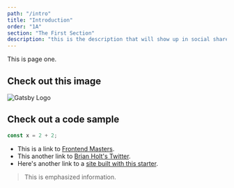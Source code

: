 ```yaml
---
path: "/intro"
title: "Introduction"
order: "1A"
section: "The First Section"
description: "this is the description that will show up in social shares"
---
```


This is page one.

## Check out this image

![Gatsby Logo](./images/logo.svg)

## Check out a code sample

```js
const x = 2 + 2;
```

- This is a link to [Frontend Masters][fem].
- This another link to [Brian Holt's Twitter](https://twitter.com/holtbt).
- Here's another link to a [site built with this starter][containers].

> This is emphasized information.

[fem]: https://www.frontendmasters.com
[containers]: https://btholt.github.io/complete-intro-to-containers/
